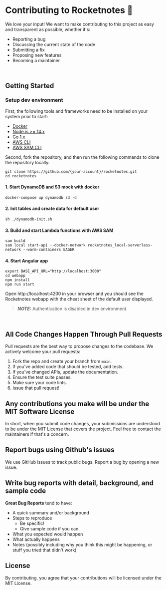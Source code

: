 # Contributing to Rocketnotes 🚀
We love your input! We want to make contributing to this project as easy and transparent as possible, whether it's:

- Reporting a bug
- Discussing the current state of the code
- Submitting a fix
- Proposing new features
- Becoming a maintainer

</br>

## Getting Started
### Setup dev environment

First, the following tools and frameworks need to be installed on your system prior to start:
- [Docker](https://docs.docker.com/get-docker/)
- [Node.js >= 14.x](https://nodejs.org/download/release/latest-v14.x/)
- [Go 1.x](https://go.dev/doc/install)
- [AWS CLI](https://docs.aws.amazon.com/cli/latest/userguide/getting-started-install.html)
- [AWS SAM CLI](https://docs.aws.amazon.com/serverless-application-model/latest/developerguide/install-sam-cli.html)

Second, fork the repository, and then run the following commands to clone the repository locally.

```
git clone https://github.com/{your-account}/rocketnotes.git
cd rocketnotes
```

#### 1. Start DynamoDB and S3 mock with docker
```
docker-compose up dynamodb s3 -d
```
#### 2. Init tables and create data for default user
```
sh ./dynamodb-init.sh
```
#### 3. Build and start Lambda functions with AWS SAM
```
sam build
sam local start-api --docker-network rocketnotes_local-serverless-network --warm-containers EAGER 
```
#### 4. Start Angular app
```
export BASE_API_URL="http://localhost:3000"
cd webapp
npm install
npm run start
```
Open http://localhost:4200 in your browser and you should see the Rocketnotes webapp with the cheat sheet of the default user displayed.

> **_NOTE:_**  Authentication is disabled in dev environment.

</br>

## All Code Changes Happen Through Pull Requests
Pull requests are the best way to propose changes to the codebase. We actively welcome your pull requests:

1. Fork the repo and create your branch from `main`.
2. If you've added code that should be tested, add tests.
3. If you've changed APIs, update the documentation.
4. Ensure the test suite passes.
5. Make sure your code lints.
6. Issue that pull request!

## Any contributions you make will be under the MIT Software License
In short, when you submit code changes, your submissions are understood to be under the MIT License that covers the project. Feel free to contact the maintainers if that's a concern.

## Report bugs using Github's issues
We use GitHub issues to track public bugs. Report a bug by opening a new issue.

## Write bug reports with detail, background, and sample code

**Great Bug Reports** tend to have:

- A quick summary and/or background
- Steps to reproduce
  - Be specific!
  - Give sample code if you can.
- What you expected would happen
- What actually happens
- Notes (possibly including why you think this might be happening, or stuff you tried that didn't work)

## License
By contributing, you agree that your contributions will be licensed under the MIT License.

